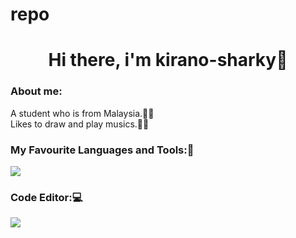 # repo
<h1 align="center">Hi there, i'm kirano-sharky🦈</h1>
<h3>About me:</h3>
<span>A student who is from Malaysia.👨‍💻</span>
<br/>
<span>Likes to draw and play musics.🎨🎵</span>



<h3 align="left">My Favourite Languages and Tools:🔧</h3>
<p align="left">
  <a href="https://skillicons.dev">
    <img src="https://skillicons.dev/icons?i=html,css,js,react,vite,ts,nextjs,tailwind" />
  </a>
</p>

<h3 align='left'>Code Editor:💻
  <p align='left'>
    <a href="https://skillicons.dev">
      <img src="https://skillicons.dev/icons?i=tailwind" />
    </a>
  </p>
</h3>
